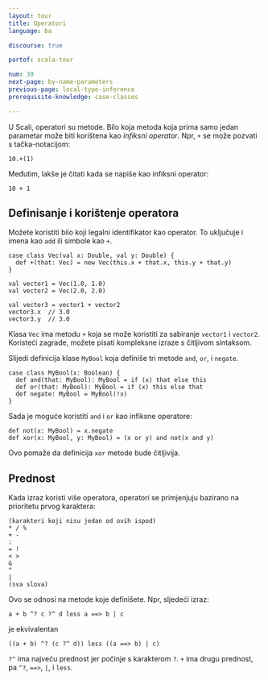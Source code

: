 ```yaml
---
layout: tour
title: Operatori
language: ba

discourse: true

partof: scala-tour

num: 30
next-page: by-name-parameters
previous-page: local-type-inference
prerequisite-knowledge: case-classes

---
```


U Scali, operatori su metode. 
Bilo koja metoda koja prima samo jedan parametar može biti korištena kao _infiksni operator_. Npr, `+` se može pozvati s tačka-notacijom:
```
10.+(1)
```

Međutim, lakše je čitati kada se napiše kao infiksni operator:
```
10 + 1
```

## Definisanje i korištenje operatora
Možete koristiti bilo koji legalni identifikator kao operator. 
To uključuje i imena kao `add` ili simbole kao `+`.
```tut
case class Vec(val x: Double, val y: Double) {
  def +(that: Vec) = new Vec(this.x + that.x, this.y + that.y)
}

val vector1 = Vec(1.0, 1.0)
val vector2 = Vec(2.0, 2.0)

val vector3 = vector1 + vector2
vector3.x  // 3.0
vector3.y  // 3.0
```
Klasa `Vec` ima metodu `+` koja se može koristiti za sabiranje  `vector1` i `vector2`. 
Koristeći zagrade, možete pisati kompleksne izraze s čitljivom sintaksom.

Slijedi definicija klase `MyBool` koja definiše tri metode `and`, `or`, i `negate`.

```tut
case class MyBool(x: Boolean) {
  def and(that: MyBool): MyBool = if (x) that else this
  def or(that: MyBool): MyBool = if (x) this else that
  def negate: MyBool = MyBool(!x)
}
```

Sada je moguće koristiti `and` i `or` kao infiksne operatore:

```tut
def not(x: MyBool) = x.negate
def xor(x: MyBool, y: MyBool) = (x or y) and not(x and y)
```

Ovo pomaže da definicija `xor` metode bude čitljivija.

## Prednost
Kada izraz koristi više operatora, operatori se primjenjuju bazirano na prioritetu prvog karaktera:
```
(karakteri koji nisu jedan od ovih ispod)
* / %
+ -
:
= !
< >
&
^
|
(sva slova)
```
Ovo se odnosi na metode koje definišete. Npr, sljedeći izraz:
```
a + b ^? c ?^ d less a ==> b | c
```
je ekvivalentan
```
((a + b) ^? (c ?^ d)) less ((a ==> b) | c)
```
`?^` ima najveću prednost jer počinje s karakterom `?`. `+` ima drugu prednost, pa `^?`, `==>`, `|`, i `less`.
